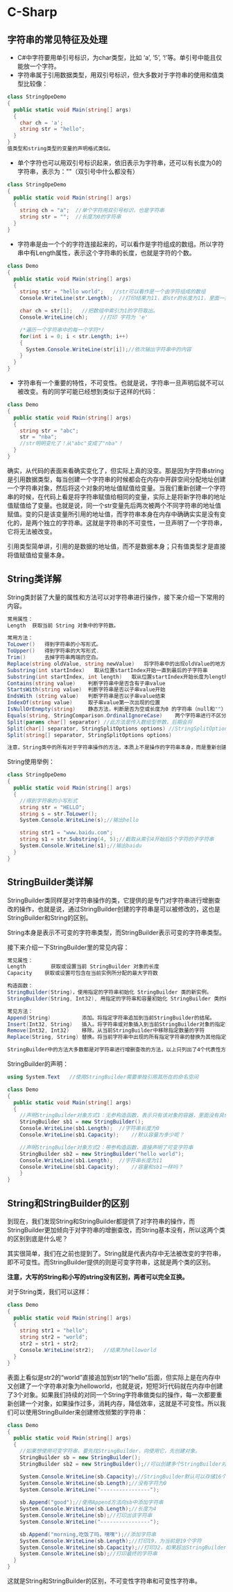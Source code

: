 # C-Sharp
## 字符串的常见特征及处理
* C#中字符要用单引号标识，为char类型，比如 ‘a’, ‘5’, ‘!’等。单引号中能且仅能放一个字符。
* 字符串属于引用数据类型，用双引号标识，但大多数对于字符串的使用和值类型比较像：
```c#
class StringOpeDemo
{
  public static void Main(string[] args)
  {
    char ch = 'a';
    string str = "hello";
  }
}
值类型和string类型的变量的声明格式类似。
```
* 单个字符也可以用双引号标识起来，依旧表示为字符串，还可以有长度为0的字符串，表示为：""（双引号中什么都没有）
```c#
class StringOpeDemo
{
  public static void Main(string[] args)
  {
    string ch = "a";  //单个字符用双引号标识，也是字符串
    string str = "";  //长度为0的字符串
  }
}
```
* 字符串是由一个个的字符连接起来的，可以看作是字符组成的数组。所以字符串中有Length属性，表示这个字符串的长度，也就是字符的个数。
```c#
class Demo
{
  public static void Main(string[] args)
  {
    string str = "hello world";   //str可以看作是一个由字符组成的数组
    Console.WriteLine(str.Length);  //打印结果为11，即str的长度为11，里面一共有11个字符（包括空格）

    char ch = str[1];   //把数组中索引为1的字符取出。
    Console.WriteLine(ch);    //打印 字符为 'e'

    /*遍历一个字符串中的每一个字符*/
    for(int i = 0; i < str.Length; i++)
    {
      System.Console.WriteLine(str[i]);//依次输出字符串中的内容
    }
  }
}
```
* 字符串有一个重要的特性，不可变性。也就是说，字符串一旦声明后就不可以被改变。有的同学可能已经想到类似于这样的代码：
```c#
class Demo
{
  public static void Main(string[] args)
  {
    string str = "abc";
    str = "nba";
    //str明明变化了！从"abc"变成了"nba"！
  }
}
```
确实，从代码的表面来看确实变化了，但实际上真的没变。那是因为字符串string是引用数据类型，每当创建一个字符串的时候都会在内存中开辟空间分配地址创建一个字符串对象，然后将这个对象的地址值赋值给变量。当我们重新创建一个字符串的时候，在代码上看是将字符串赋值给相同的变量，实际上是将新字符串的地址值赋值给了变量。也就是说，同一个str变量先后两次被两个不同字符串的地址值赋值。变的只是该变量所引用的地址值，而字符串本身在内存中确确实实是没有变化的，是两个独立的字符串。这就是字符串的不可变性，一旦声明了一个字符串，它将无法被改变。

引用类型简单讲，引用的是数据的地址值，而不是数据本身；只有值类型才是直接将值赋值给变量本身。

## String类详解

String类封装了大量的属性和方法可以对字符串进行操作，接下来介绍一下常用的内容。
```c#
常用属性：
Length  获取当前 String 对象中的字符数。

常用方法：
ToLower()   得到字符串的小写形式。
ToUpper()   得到字符串的大写形式.
Trim()      去掉字符串两端的空白。
Replace(string oldValue, string newValue)   将字符串中的出现oldValue的地方替换为newValue
Substring(int startIndex)   取从位置startIndex开始一直到最后的子字符串
Substring(int startIndex, int length)   取从位置startIndex开始长度为length的子字符串
Contains(string value)    判断字符串中是否含有子串value
StartsWith(string value)  判断字符串是否以子串value开始
EndsWith (string value)   判断字符串是否以子串value结束
IndexOf(string value)     取子串value第一次出现的位置
IsNullOrEnmpty(string)    静态方法，判断是否为空或长度为0 的字符串（null和""）
Equals(string, StringComparison.OrdinalIgnoreCase)    两个字符串进行不区分大小写的比较
Split(params char[] separator) //此方法是传入数组型参数，后期会将
Split(char[] separator, StringSplitOptions options) //StringSplitOptions枚举中有备选项，可以选择以什么样的方式进行分割
Split(string[] separator, StringSplitOptions options)

注意，String类中的所有对于字符串操作的方法，本质上不是操作的字符串本身，而是重新创建了一个新的操作后的字符串。
```
String使用举例：

```c#
class StringOpeDemo
{
  public static void Main(string[] args)
  {
    //得到字符串的小写形式
    string str = "HELLO";
    string s = str.ToLower();
    System.Console.WriteLine(s);//输出hello

    string str1 = "www.baidu.com";
    string s1 = str.Substring(4, 5);//截取从索引4开始后5个字符的子字符串
    System.Console.WriteLine(s1);//输出baidu
  }
}
```

## StringBuilder类详解
StringBuilder类同样是对字符串操作的类，它提供的是专门对字符串进行增删查改的操作，也就是说，通过StringBuilder创建的字符串是可以被修改的，这也是StringBuilder和String的区别。

String本身是表示不可变的字符串类型，而StringBuilder表示可变的字符串类型。

接下来介绍一下StringBuilder里的常见内容：
```c#
常见属性：
Length   	  获取或设置当前 StringBuilder 对象的长度
Capacity    获取或设置可包含在当前实例所分配的最大字符数

构造函数：
StringBuilder(String)，使用指定的字符串初始化 StringBuilder 类的新实例。
StringBuilder(String, Int32), 用指定的字符串和容量初始化 StringBuilder 类的新实例。

常见方法：
Append(String)          添加。将指定字符串追加到当前StringBuilder的结尾。
Insert(Int32, String)   插入。将字符串或对象插入到当前StringBuilder对象的指定索引处。
Remove(Int32, Int32)    移除。从当前StringBuilder中移除指定数量的字符
Replace(String, String) 替换。将当前字符串中出现的所有指定字符串的替换为其他指定字符串

StringBuilder中的方法大多数都是对字符串进行增删查改的方法，以上只列出了4个代表性方法，其中还包括各自的多个重载方法，大家应该自行实验测试，然
```

StringBuilder的声明：

```c#
using System.Text   //使用StringBuilder需要单独引用其所在的命名空间

class Demo
{
  public static void Main(string[] args)
  {
    //声明StringBuilder对象方式1：无参构造函数，表示只有该对象的容器，里面没有具体字符串，可以通过Append()方法进行添加
    StringBuilder sb1 = new StringBuilder();
    Console.WriteLine(sb1.Length);  //字符串长度为0
    Console.WriteLine(sb1.Capacity);    //默认容量为多少呢？

    //声明StringBuilder对象方式2：带参构造函数，直接声明了可变字符串
    StringBuilder sb2 = new StringBuilder("hello world");
    Console.WriteLine(sb1.Length);  //字符串长度为11
    Console.WriteLine(sb1.Capacity);    //容量和sb1一样吗？
    }
}
```

## String和StringBuilder的区别

到现在，我们发现String和StringBuilder都提供了对字符串的操作，而StringBuilder更加倾向于对字符串的增删查改，而String基本没有，所以这两个类的区别到底是什么呢？

其实很简单，我们在之前也提到了。String就是代表内存中无法被改变的字符串，即不可变性。而StringBuilder提供的则是可变字符串，这就是两个类的区别。

**注意，大写的String和小写的string没有区别，两者可以完全互换。**

对于String类，我们可以这样：
```c#
class Demo
{
  public static void Main(string[] args)
  {
    string str1 = "hello";
    string str2 = "world";
    str2 = str1 + str2;
    Console.WriteLine(str2);   //结果为helloworld
  }
}
```
表面上看似是str2的“world”直接追加到str1的“hello”后面，但实际上是在内存中又创建了一个字符串对象为helloworld，也就是说，短短3行代码就在内存中创建了3个对象。如果我们持续的对同一个String字符串做类似的操作，每一次都要重新创建一个对象，如果操作过多，消耗内存，降低效率，这就是不可变性。所以我们可以使用StringBuilder来创建修改频繁的字符串：

```c#
class Demo
{
  public static void Main(string[] args)
  {
    //如果想使用可变字符串，要先找StringBuilder，向使用它，先创建对象。
    StringBuilder sb = new StringBuilder();
    StringBuilder sb2 = new StringBuilder();//可以创建多个StringBuilder对象

    System.Console.WriteLine(sb.Capacity);//StringBuilder默认可以存储16个字符
    System.Console.WriteLine(sb.Length);//没有字符为0
    System.Console.WriteLine("----------------");
	
    sb.Append("good");//使用Append方法向sb中添加字符串
    System.Console.WriteLine(sb.Length);//长度为4
    System.Console.WriteLine(sb);//打印出该字符串
    System.Console.WriteLine("----------------");

    sb.Append("morning,吃饭了吗，嘿嘿");//添加字符串
    System.Console.WriteLine(sb.Length);//打印19，为当前是19个字符
    System.Console.WriteLine(sb.Capacity);//打印32，如果超出StringBuilder的范文，则可以自动成倍扩容
    System.Console.WriteLine(sb);//打印最终的字符串
  }
}
```

这就是String和StringBuilder的区别，不可变性字符串和可变性字符串。
